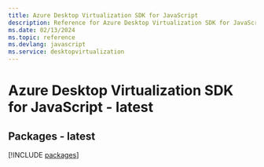 ```yaml
---
title: Azure Desktop Virtualization SDK for JavaScript
description: Reference for Azure Desktop Virtualization SDK for JavaScript
ms.date: 02/13/2024
ms.topic: reference
ms.devlang: javascript
ms.service: desktopvirtualization
---
```

# Azure Desktop Virtualization SDK for JavaScript - latest
## Packages - latest
[!INCLUDE [packages](desktop-virtualization-index.md)]